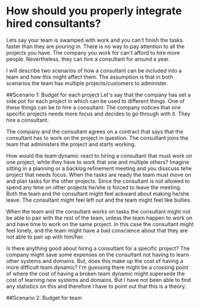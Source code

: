 How should you properly integrate hired consultants?
==========================
Lets say your team is swamped with work and you can't finish the tasks faster than they are pouring in. There is no way to pay attention to all the projects you have. The company you work for can't afford to hire more people. Nevertheless, they can hire a consultant for around a year. 

I will describe two scenarios of how a consultant can be included into a team and how this might affect them. The assumption is that in both scenarios the team has multiple projects/customers to administer.

##Scenario 1: Budget for each project
Let's say that the company has set a side pot for each project in which can be used to different things. One of these things can be to hire a consultant. The company notices that one specific projects needs more focus and decides to go through with it. They hire a consultant. 

The company and the consultant agrees on a contract that says that the consultant has to work on the project in question. The consultant joins the team that administers the project and starts working.  

How would the team dynamic react to hiring a consultant that must work on one project, while they have to work that one and multiple others? Imagine sitting in a planning or a backlog refinement meeting and you disscuss tehe project that needs focus. When the tasks are ready the team must move on and plan tasks for the other projects. Since the consultant is not allowed to spend any time on other projects he/she is forced to leave the meeting. Both the team and the consultant might feel ackward about making he/she leave. The consultant might feel left out and the team might feel like bullies.

When the team and the consultant works on tasks the consultant might not be able to pair with the rest of the team, unless the team happen to work on and have time to work on the same project. In this case the consultant might feel lonely, and the team might have a bad conscience about that they are not able to pair up with him/her.

Is there anything good about hiring a consultant for a specific project? The company might save some expenses on the consultant not having to learn other systems and domains. But, does this make up the cost of having a more difficult team dynamic? I'm guessing there might be a crossing point of where the cost of having a broken team dynamic might supersede the cost of learning new systems and domains. But I have not been able to find any statistics on this and therefore I have to point out that this is a theory.

##Scenario 2: Budget for team